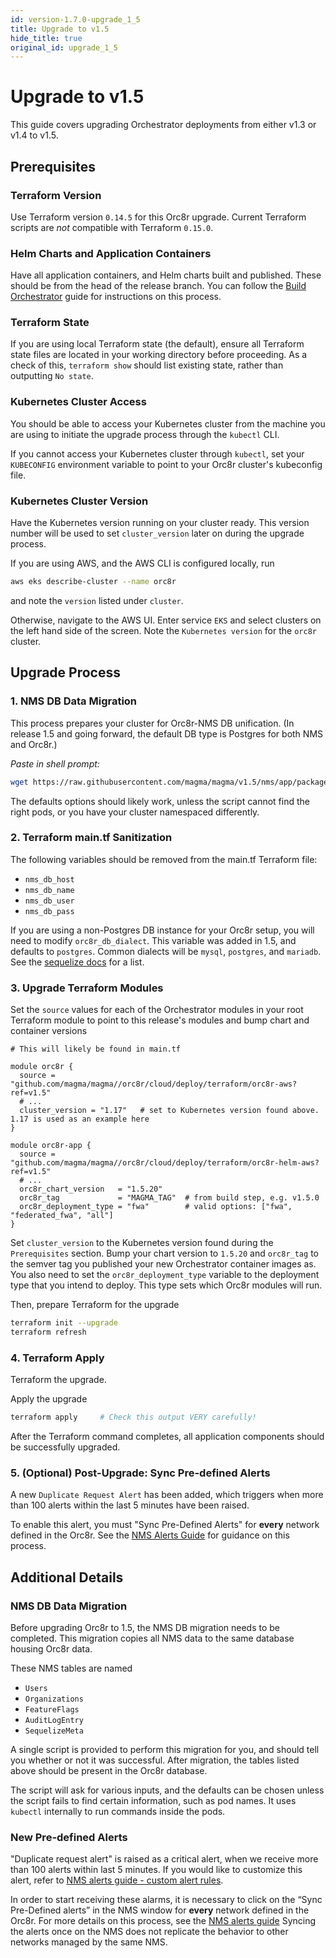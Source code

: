 ```yaml
---
id: version-1.7.0-upgrade_1_5
title: Upgrade to v1.5
hide_title: true
original_id: upgrade_1_5
---
```


# Upgrade to v1.5

This guide covers upgrading Orchestrator deployments from either v1.3 or v1.4
to v1.5.

## Prerequisites

### Terraform Version

Use Terraform version `0.14.5` for this Orc8r upgrade.
Current Terraform scripts are *not* compatible with Terraform `0.15.0`.

### Helm Charts and Application Containers

Have all application containers, and Helm charts built and published.
These should be from the head of the release branch.
You can follow the [Build Orchestrator](https://docs.magmacore.org/docs/orc8r/deploy_build)
guide for instructions on this process.

### Terraform State

If you are using local Terraform state (the default), ensure all Terraform
state files are located in your working directory before proceeding.
As a check of this, `terraform show` should list existing state, rather than outputting `No state`.

### Kubernetes Cluster Access

You should be able to access your Kubernetes cluster from the machine you are
using to initiate the upgrade process through the `kubectl` CLI.

If you cannot access your Kubernetes cluster through `kubectl`, set your
`KUBECONFIG` environment variable to point to your Orc8r cluster's kubeconfig
file.

### Kubernetes Cluster Version

Have the Kubernetes version running on your cluster ready.
This version number will be used to set `cluster_version` later on during
the upgrade process.

If you are using AWS, and the AWS CLI is configured locally, run

```bash
aws eks describe-cluster --name orc8r
```

and note the `version` listed under `cluster`.

Otherwise, navigate to the AWS UI. Enter service `EKS` and select clusters on
the left hand side of the screen. Note the `Kubernetes version` for the
`orc8r` cluster.

## Upgrade Process

### 1. NMS DB Data Migration

This process prepares your cluster for Orc8r-NMS DB unification. (In release 1.5 and going forward, the default DB type is Postgres for both NMS and Orc8r.)

*Paste in shell prompt:*

```bash
wget https://raw.githubusercontent.com/magma/magma/v1.5/nms/app/packages/magmalte/scripts/fuji-upgrade/pre-upgrade-migration.sh && chmod +x pre-upgrade-migration.sh && ./pre-upgrade-migration.sh
```

The defaults options should likely work, unless the script cannot find the
right pods, or you have your cluster namespaced differently.

### 2. Terraform main.tf Sanitization

The following variables should be removed from the main.tf Terraform file:

- `nms_db_host`
- `nms_db_name`
- `nms_db_user`
- `nms_db_pass`

If you are using a non-Postgres DB instance for your Orc8r setup, you will
need to modify `orc8r_db_dialect`.
This variable was added in 1.5, and defaults to `postgres`.
Common dialects will be `mysql`, `postgres`, and `mariadb`.
See the [sequelize docs](https://sequelize.org/v5/manual/dialects.html) for a list.

### 3. Upgrade Terraform Modules

Set the `source` values for each of the Orchestrator modules in your root
Terraform module to point to this release's modules and bump chart and
container versions

```hcl-terraform
# This will likely be found in main.tf

module orc8r {
  source = "github.com/magma/magma//orc8r/cloud/deploy/terraform/orc8r-aws?ref=v1.5"
  # ...
  cluster_version = "1.17"   # set to Kubernetes version found above. 1.17 is used as an example here
}

module orc8r-app {
  source = "github.com/magma/magma//orc8r/cloud/deploy/terraform/orc8r-helm-aws?ref=v1.5"
  # ...
  orc8r_chart_version   = "1.5.20"
  orc8r_tag             = "MAGMA_TAG"  # from build step, e.g. v1.5.0
  orc8r_deployment_type = "fwa"        # valid options: ["fwa", "federated_fwa", "all"]
}
```

Set `cluster_version` to the Kubernetes version found during the
`Prerequisites` section. Bump your chart version to `1.5.20` and `orc8r_tag` to
the semver tag you published your new Orchestrator container images as.
You also need to set the `orc8r_deployment_type` variable to the deployment
type that you intend to deploy. This type sets which Orc8r modules will run.

Then, prepare Terraform for the upgrade

```bash
terraform init --upgrade
terraform refresh
```

### 4. Terraform Apply

Terraform the upgrade.

Apply the upgrade

```bash
terraform apply     # Check this output VERY carefully!
```

After the Terraform command completes, all application components should be
successfully upgraded.

### 5. (Optional) Post-Upgrade: Sync Pre-defined Alerts

A new `Duplicate Request Alert` has been added, which triggers when more than
100 alerts within the last 5 minutes have been raised.

To enable this alert, you must "Sync Pre-Defined Alerts" for **every** network
defined in the Orc8r.
See the [NMS Alerts Guide](../nms/alerts#predefined-alerts) for guidance
on this process.

## Additional Details

### NMS DB Data Migration

Before upgrading Orc8r to 1.5, the NMS DB migration needs to be completed.
This migration copies all NMS data to the same database housing Orc8r data.

These NMS tables are named

- `Users`
- `Organizations`
- `FeatureFlags`
- `AuditLogEntry`
- `SequelizeMeta`

A single script is provided to perform this migration for you, and should
tell you whether or not it was successful.
After migration, the tables listed above should be present in the Orc8r
database.

The script will ask for various inputs, and the defaults can be chosen unless
the script fails to find certain information, such as pod names.
It uses `kubectl` internally to run commands inside the pods.

### New Pre-defined Alerts

"Duplicate request alert" is raised as a critical alert, when we receive more
than 100 alerts within last 5 minutes.
If you would like to customize this alert, refer to
[NMS alerts guide - custom alert rules](../nms/alerts#custom-alert-rules).

In order to start receiving these alarms, it is necessary to click on the
“Sync Pre-Defined alerts” in the NMS window for **every** network defined in
the Orc8r. For more details on this process, see the [NMS alerts guide](../nms/alerts#predefined-alerts)
Syncing the alerts once on the NMS does not replicate the behavior to other
networks managed by the same NMS.
